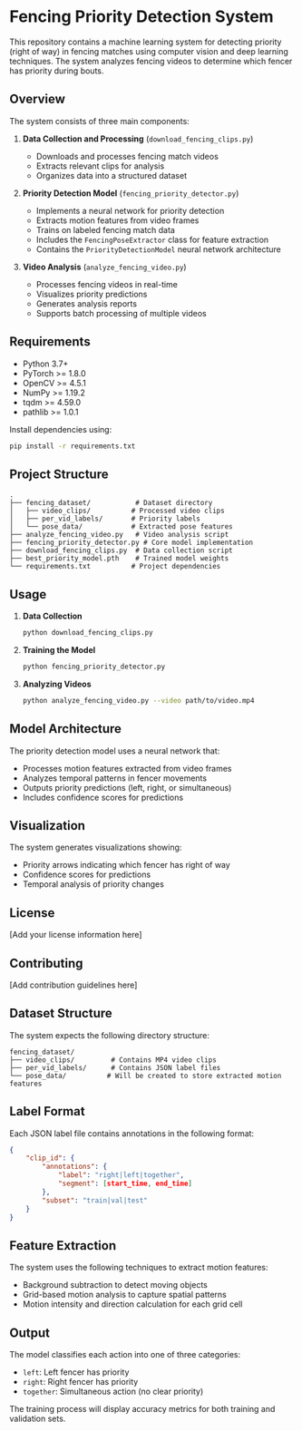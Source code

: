 # Fencing Priority Detection System

This repository contains a machine learning system for detecting priority (right of way) in fencing matches using computer vision and deep learning techniques. The system analyzes fencing videos to determine which fencer has priority during bouts.

## Overview

The system consists of three main components:

1. **Data Collection and Processing** (`download_fencing_clips.py`)

   - Downloads and processes fencing match videos
   - Extracts relevant clips for analysis
   - Organizes data into a structured dataset

2. **Priority Detection Model** (`fencing_priority_detector.py`)

   - Implements a neural network for priority detection
   - Extracts motion features from video frames
   - Trains on labeled fencing match data
   - Includes the `FencingPoseExtractor` class for feature extraction
   - Contains the `PriorityDetectionModel` neural network architecture

3. **Video Analysis** (`analyze_fencing_video.py`)
   - Processes fencing videos in real-time
   - Visualizes priority predictions
   - Generates analysis reports
   - Supports batch processing of multiple videos

## Requirements

- Python 3.7+
- PyTorch >= 1.8.0
- OpenCV >= 4.5.1
- NumPy >= 1.19.2
- tqdm >= 4.59.0
- pathlib >= 1.0.1

Install dependencies using:

```bash
pip install -r requirements.txt
```

## Project Structure

```
.
├── fencing_dataset/           # Dataset directory
│   ├── video_clips/          # Processed video clips
│   ├── per_vid_labels/       # Priority labels
│   └── pose_data/            # Extracted pose features
├── analyze_fencing_video.py   # Video analysis script
├── fencing_priority_detector.py # Core model implementation
├── download_fencing_clips.py  # Data collection script
├── best_priority_model.pth    # Trained model weights
└── requirements.txt          # Project dependencies
```

## Usage

1. **Data Collection**

   ```bash
   python download_fencing_clips.py
   ```

2. **Training the Model**

   ```bash
   python fencing_priority_detector.py
   ```

3. **Analyzing Videos**
   ```bash
   python analyze_fencing_video.py --video path/to/video.mp4
   ```

## Model Architecture

The priority detection model uses a neural network that:

- Processes motion features extracted from video frames
- Analyzes temporal patterns in fencer movements
- Outputs priority predictions (left, right, or simultaneous)
- Includes confidence scores for predictions

## Visualization

The system generates visualizations showing:

- Priority arrows indicating which fencer has right of way
- Confidence scores for predictions
- Temporal analysis of priority changes

## License

[Add your license information here]

## Contributing

[Add contribution guidelines here]

## Dataset Structure

The system expects the following directory structure:

```
fencing_dataset/
├── video_clips/         # Contains MP4 video clips
├── per_vid_labels/      # Contains JSON label files
└── pose_data/          # Will be created to store extracted motion features
```

## Label Format

Each JSON label file contains annotations in the following format:

```json
{
    "clip_id": {
        "annotations": {
            "label": "right|left|together",
            "segment": [start_time, end_time]
        },
        "subset": "train|val|test"
    }
}
```

## Feature Extraction

The system uses the following techniques to extract motion features:

- Background subtraction to detect moving objects
- Grid-based motion analysis to capture spatial patterns
- Motion intensity and direction calculation for each grid cell

## Output

The model classifies each action into one of three categories:

- `left`: Left fencer has priority
- `right`: Right fencer has priority
- `together`: Simultaneous action (no clear priority)

The training process will display accuracy metrics for both training and validation sets.
